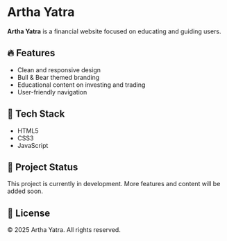 # Artha Yatra

**Artha Yatra** is a financial website focused on educating and guiding users.

## 🔥 Features

- Clean and responsive design
- Bull & Bear themed branding
- Educational content on investing and trading
- User-friendly navigation

## 🚀 Tech Stack

- HTML5
- CSS3
- JavaScript

## 📁 Project Status

This project is currently in development. More features and content will be added soon.

## 📜 License

&copy; 2025 Artha Yatra. All rights reserved.
